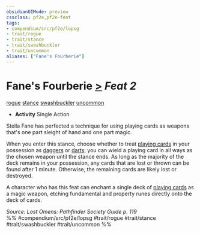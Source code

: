 ```yaml
---
obsidianUIMode: preview
cssclass: pf2e,pf2e-feat
tags:
- compendium/src/pf2e/lopsg
- trait/rogue
- trait/stance
- trait/swashbuckler
- trait/uncommon
aliases: ["Fane's Fourberie"]
---
```

# Fane's Fourberie  [>](../../rules/core-rulebook/chapter-9-playing-the-game.md#Actions "Single Action") *Feat 2*  
[rogue](../../rules/traits/rogue.md)  [stance](../../rules/traits/stance.md)  [swashbuckler](../../rules/traits/swashbuckler-apg.md)  [uncommon](../../rules/traits/uncommon.md)  

- **Activity** Single Action

Stella Fane has perfected a technique for using playing cards as weapons that's one part sleight of hand and one part magic.

When you enter this stance, choose whether to treat [playing cards](../equipment/items/playing-cards-lopsg.md) in your possession as [daggers](../equipment/items/dagger.md) or [darts](../equipment/items/dart.md); you can wield a playing card in all ways as the chosen weapon until the stance ends. As long as the majority of the deck remains in your possession, any cards that are lost or thrown can be found after 1 minute. Otherwise, the remaining cards are likely lost or destroyed.

A character who has this feat can enchant a single deck of [playing cards](../equipment/items/playing-cards-lopsg.md) as a magic weapon, etching fundamental and property runes directly onto the deck of cards.

*Source: Lost Omens: Pathfinder Society Guide p. 119*  
%% #compendium/src/pf2e/lopsg #trait/rogue #trait/stance #trait/swashbuckler #trait/uncommon %%